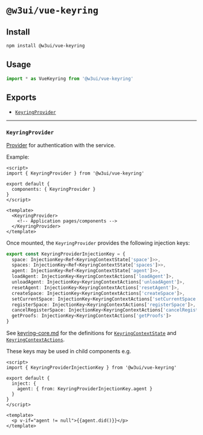 # `@w3ui/vue-keyring`

## Install

```sh
npm install @w3ui/vue-keyring
```

## Usage

```js
import * as VueKeyring from '@w3ui/vue-keyring'
```

## Exports

* [`KeyringProvider`](#keyringprovider)

---

### `KeyringProvider`

[Provider](https://vuejs.org/guide/components/provide-inject.html) for authentication with the service.

Example:

```vue
<script>
import { KeyringProvider } from '@w3ui/vue-keyring'

export default {
  components: { KeyringProvider }
}
</script>

<template>
  <KeyringProvider>
    <!-- Application pages/components -->
  </KeyringProvider>
</template>
```

Once mounted, the `KeyringProvider` provides the following injection keys:

```ts
export const KeyringProviderInjectionKey = {
  space: InjectionKey<Ref<KeyringContextState['space']>>,
  spaces: InjectionKey<Ref<KeyringContextState['spaces']>>,
  agent: InjectionKey<Ref<KeyringContextState['agent']>>,
  loadAgent: InjectionKey<KeyringContextActions['loadAgent']>,
  unloadAgent: InjectionKey<KeyringContextActions['unloadAgent']>,
  resetAgent: InjectionKey<KeyringContextActions['resetAgent']>,
  createSpace: InjectionKey<KeyringContextActions['createSpace']>,
  setCurrentSpace: InjectionKey<KeyringContextActions['setCurrentSpace']>,
  registerSpace: InjectionKey<KeyringContextActions['registerSpace']>,
  cancelRegisterSpace: InjectionKey<KeyringContextActions['cancelRegisterSpace']>,
  getProofs: InjectionKey<KeyringContextActions['getProofs']>
}

```

See [keyring-core.md](./keyring-core.md) for the definitions for [`KeyringContextState`](./keyring-core.md#keyringcontextstate) and [`KeyringContextActions`](./keyring-core.md#keyringcontextactions).

These keys may be used in child components e.g.

```vue
<script>
import { KeyringProviderInjectionKey } from '@w3ui/vue-keyring'

export default {
  inject: {
    agent: { from: KeyringProviderInjectionKey.agent }
  }
}
</script>

<template>
  <p v-if="agent != null">{{agent.did()}}</p>
</template>
```
